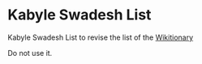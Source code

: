 # Kabyle Swadesh List
Kabyle Swadesh List to revise the list of the [Wikitionary](https://en.wiktionary.org/wiki/Appendix:Kabyle_Swadesh_list)

Do not use it.
